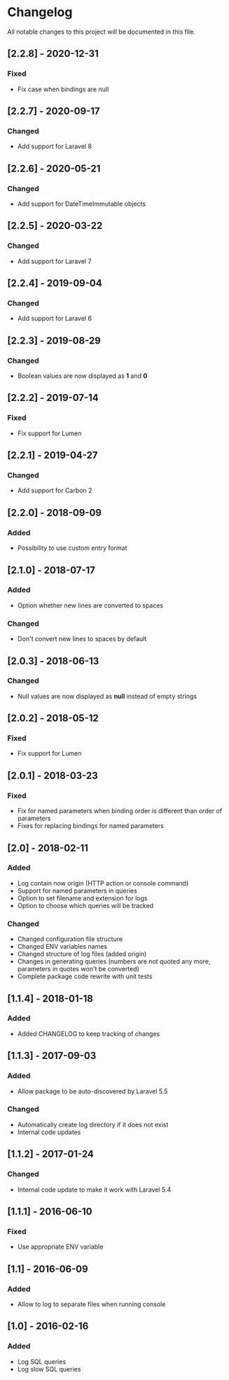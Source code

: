 # Changelog

All notable changes to this project will be documented in this file.

## [2.2.8] - 2020-12-31
### Fixed
- Fix case when bindings are null

## [2.2.7] - 2020-09-17
### Changed
- Add support for Laravel 8

## [2.2.6] - 2020-05-21
### Changed
- Add support for DateTimeImmutable objects

## [2.2.5] - 2020-03-22
### Changed
- Add support for Laravel 7

## [2.2.4] - 2019-09-04
### Changed
- Add support for Laravel 6

## [2.2.3] - 2019-08-29
### Changed
- Boolean values are now displayed as **1** and **0**

## [2.2.2] - 2019-07-14
### Fixed
- Fix support for Lumen

## [2.2.1] - 2019-04-27
### Changed
- Add support for Carbon 2

## [2.2.0] - 2018-09-09
### Added
- Possibility to use custom entry format

## [2.1.0] - 2018-07-17
### Added
- Option whether new lines are converted to spaces

### Changed
- Don't convert new lines to spaces by default

## [2.0.3] - 2018-06-13
### Changed
- Null values are now displayed as **null** instead of empty strings

## [2.0.2] - 2018-05-12
### Fixed
- Fix support for Lumen

## [2.0.1] - 2018-03-23
### Fixed
- Fix for named parameters when binding order is different than order of parameters
- Fixes for replacing bindings for named parameters

## [2.0] - 2018-02-11
### Added
- Log contain now origin (HTTP action or console command)
- Support for named parameters in queries
- Option to set filename and extension for logs
- Option to choose which queries will be tracked

### Changed
- Changed configuration file structure
- Changed ENV variables names
- Changed structure of log files (added origin)
- Changes in generating queries (numbers are not quoted any more, parameters in quotes won't be converted)
- Complete package code rewrite with unit tests

## [1.1.4] - 2018-01-18
### Added
- Added CHANGELOG to keep tracking of changes

## [1.1.3] - 2017-09-03
### Added
- Allow package to be auto-discovered by Laravel 5.5
### Changed
- Automatically create log directory if it does not exist
- Internal code updates

## [1.1.2] - 2017-01-24
### Changed
- Internal code update to make it work with Laravel 5.4

## [1.1.1] - 2016-06-10
### Fixed
- Use appropriate ENV variable

## [1.1] - 2016-06-09
### Added
- Allow to log to separate files when running console

## [1.0] - 2016-02-16
### Added
- Log SQL queries
- Log slow SQL queries
